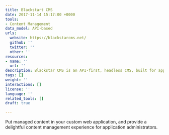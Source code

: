 ```yaml
---
title: Blackstart CMS
date: 2017-11-14 15:17:00 +0000
tools:
- Content Management
data_model: API-based
urls:
  website: https://blackstarcms.net/
  github: ''
  twitter: ''
  other: ''
resources:
- name: ''
  url: ''
description: Blackstar CMS is an API-first, headless CMS, built for application developers.
tags: []
weight: ''
interactions: []
license: ''
language: ''
related_tools: []
draft: true

---
```

Put managed content in your custom web application, and provide a delightful content management experience for application administrators.